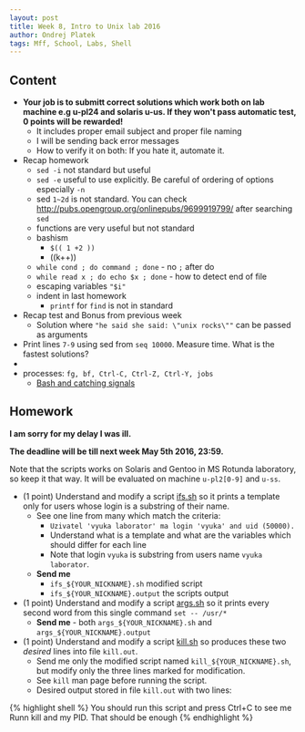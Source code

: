 ```yaml
---
layout: post
title: Week 8, Intro to Unix lab 2016
author: Ondrej Platek
tags: Mff, School, Labs, Shell
---
```


## Content 
- **Your job is to submitt correct solutions which work both on lab machine e.g u-pl24 and solaris u-us. If they won't pass automatic test, 0 points will be rewarded!** 
    - It includes proper email subject and proper file naming
    - I will be sending back error messages
    - How to verify it on both: If you hate it, automate it. 
- Recap homework
    -  `sed -i` not standard but useful
    -  `sed -e` useful to use explicitly. Be careful of ordering of options especially `-n`
    -  sed `1~2d` is not standard. You can check http://pubs.opengroup.org/onlinepubs/9699919799/ after searching `sed`
    - functions are very useful but not standard
    - bashism
        - `$(( 1 +2 ))`
        - ((k++))
    - `while cond ; do command ; done` - no `;` after do
    - `while read x ; do echo $x ; done` - how to detect end of file
    - escaping variables `"$i"`
    - indent in last homework
        - `printf` for `find` is not in standard 
- Recap test and Bonus from previous week
    - Solution where `"he said she said: \"unix rocks\""` can be passed as arguments
- Print lines `7-9` using sed from `seq 10000`. Measure time. What is the fastest solutions?
- 
- processes: `fg, bf, Ctrl-C, Ctrl-Z, Ctrl-Y, jobs`
    - [Bash and catching signals](http://tldp.org/LDP/Bash-Beginners-Guide/html/chap_12.html)


## Homework
**I am sorry for my delay I was ill.**

**The deadline will be till next week May 5th 2016, 23:59.**

Note that the scripts works on Solaris and Gentoo in MS Rotunda laboratory, so keep it that way. It will be evaluated on machine `u-pl2[0-9]` and `u-ss`.

- (1 point) Understand and modify a script [ifs.sh](/downloads/ifs.sh) so it prints a template only for users whose login is a substring of their name.
    - See one line from many which match the criteria:
        - `Uzivatel 'vyuka laborator' ma login 'vyuka' and uid (50000).`
        - Understand what is a template and what are the variables which should differ for each line
        - Note that login `vyuka` is substring from users name `vyuka laborator`.
    - **Send me** 
        - `ifs_${YOUR_NICKNAME}.sh` modified script
        - `ifs_${YOUR_NICKNAME}.output` the scripts output
- (1 point) Understand and modify a script [args.sh](/downloads/args.sh) so it prints every second word from this single command `set -- /usr/*`
    - **Send me** - both `args_${YOUR_NICKNAME}.sh` and `args_${YOUR_NICKNAME}.output`
- (1 point) Understand and modify a script [kill.sh](/downloads/kill.sh) so produces these two *desired* lines into file `kill.out`.
    - Send me only the modified script named `kill_${YOUR_NICKNAME}.sh`, but modify only the three lines marked for modification.
    - See `kill` man page before running the script.
    - Desired output stored in file `kill.out` with two lines:

{% highlight shell %}
You should run this script and press Ctrl+C to see me
Runn kill and my PID. That should be enough
{% endhighlight %}
